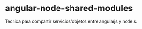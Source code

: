 angular-node-shared-modules
===========================

Tecnica para compartir servicios/objetos entre angularjs y node.s.
